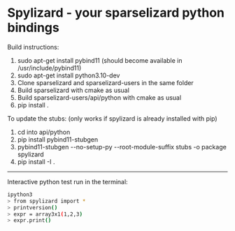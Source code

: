 # Spylizard - your sparselizard python bindings

Build instructions:

1. sudo apt-get install pybind11 (should become available in /usr/include/pybind11)
1. sudo apt-get install python3.10-dev
1. Clone sparselizard and sparselizard-users in the same folder
1. Build sparselizard with cmake as usual
1. Build sparselizard-users/api/python with cmake as usual
1. pip install .

To update the stubs: (only works if spylizard is already installed with pip)
1. cd into api/python
1. pip install pybind11-stubgen
1. pybind11-stubgen --no-setup-py --root-module-suffix stubs -o package spylizard
1. pip install -I .

---

Interactive python test run in the terminal:

```bash
ipython3
> from spylizard import *
> printversion()
> expr = array3x1(1,2,3)
> expr.print()
```
